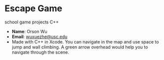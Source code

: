 # Escape Game
school game projects C++
- **Name**: Orson Wu
- **Email**: wuxuezhe@usc.edu
-  Made with C++ in Xcode. You can navigate in the map and use space to jump and wall climbing. A green arrow overhead would help you to navigate through the scene. 
